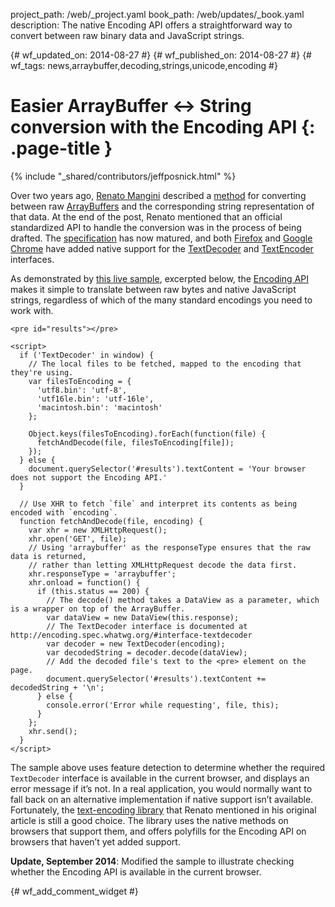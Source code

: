 project_path: /web/_project.yaml
book_path: /web/updates/_book.yaml
description: The native Encoding API offers a straightforward way to convert between raw binary data and JavaScript strings.

{# wf_updated_on: 2014-08-27 #}
{# wf_published_on: 2014-08-27 #}
{# wf_tags: news,arraybuffer,decoding,strings,unicode,encoding #}

# Easier ArrayBuffer <-> String conversion with the Encoding API {: .page-title }

{% include "_shared/contributors/jeffposnick.html" %}


Over two years ago, [Renato Mangini](http://www.html5rocks.com/en/profiles/#renatomangini) described a [method](http://updates.html5rocks.com/2012/06/How-to-convert-ArrayBuffer-to-and-from-String) for converting between raw [ArrayBuffers](https://developer.mozilla.org/en-US/docs/Web/API/ArrayBuffer) and the corresponding string representation of that data. At the end of the post, Renato mentioned that an official standardized API to handle the conversion was in the process of being drafted. The [specification](http://encoding.spec.whatwg.org/) has now matured, and both [Firefox](https://developer.mozilla.org/en-US/Firefox/Releases/18) and [Google Chrome](http://www.chromestatus.com/feature/5714368087982080) have added native support for the [TextDecoder](http://encoding.spec.whatwg.org/#interface-textdecoder) and [TextEncoder](http://encoding.spec.whatwg.org/#interface-textencoder) interfaces.

As demonstrated by [this live sample](https://googlechrome.github.io/samples/encoding-api/index.html), excerpted below, the [Encoding API](http://encoding.spec.whatwg.org/) makes it simple to translate between raw bytes and native JavaScript strings, regardless of which of the many standard encodings you need to work with.


    <pre id="results"></pre>
    
    <script>
      if ('TextDecoder' in window) {
        // The local files to be fetched, mapped to the encoding that they're using.
        var filesToEncoding = {
          'utf8.bin': 'utf-8',
          'utf16le.bin': 'utf-16le',
          'macintosh.bin': 'macintosh'
        };
    
        Object.keys(filesToEncoding).forEach(function(file) {
          fetchAndDecode(file, filesToEncoding[file]);
        });
      } else {
        document.querySelector('#results').textContent = 'Your browser does not support the Encoding API.'
      }
    
      // Use XHR to fetch `file` and interpret its contents as being encoded with `encoding`.
      function fetchAndDecode(file, encoding) {
        var xhr = new XMLHttpRequest();
        xhr.open('GET', file);
        // Using 'arraybuffer' as the responseType ensures that the raw data is returned,
        // rather than letting XMLHttpRequest decode the data first.
        xhr.responseType = 'arraybuffer';
        xhr.onload = function() {
          if (this.status == 200) {
            // The decode() method takes a DataView as a parameter, which is a wrapper on top of the ArrayBuffer.
            var dataView = new DataView(this.response);
            // The TextDecoder interface is documented at http://encoding.spec.whatwg.org/#interface-textdecoder
            var decoder = new TextDecoder(encoding);
            var decodedString = decoder.decode(dataView);
            // Add the decoded file's text to the <pre> element on the page.
            document.querySelector('#results').textContent += decodedString + '\n';
          } else {
            console.error('Error while requesting', file, this);
          }
        };
        xhr.send();
      }
    </script>
    

The sample above uses feature detection to determine whether the required `TextDecoder` interface is available in the current browser, and displays an error message if it’s not. In a real application, you would normally want to fall back on an alternative implementation if native support isn’t available. Fortunately, the [text-encoding library](https://github.com/inexorabletash/text-encoding) that Renato mentioned in his original article is still a good choice. The library uses the native methods on browsers that support them, and offers polyfills for the Encoding API on browsers that haven’t yet added support.

**Update, September 2014**: Modified the sample to illustrate checking whether the Encoding API is available in the current browser.


{# wf_add_comment_widget #}
